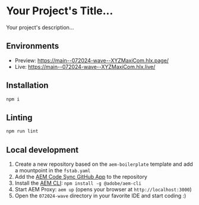 # Your Project's Title...
Your project's description...

## Environments
- Preview: https://main--072024-wave--XYZMaxiCom.hlx.page/
- Live: https://main--072024-wave--XYZMaxiCom.hlx.live/

## Installation

```sh
npm i
```

## Linting

```sh
npm run lint
```

## Local development

1. Create a new repository based on the `aem-boilerplate` template and add a mountpoint in the `fstab.yaml`
1. Add the [AEM Code Sync GitHub App](https://github.com/apps/aem-code-sync) to the repository
1. Install the [AEM CLI](https://github.com/adobe/helix-cli): `npm install -g @adobe/aem-cli`
1. Start AEM Proxy: `aem up` (opens your browser at `http://localhost:3000`)
1. Open the `072024-wave` directory in your favorite IDE and start coding :)
